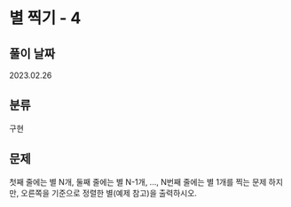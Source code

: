 # 별 찍기 - 4

## 풀이 날짜
2023.02.26

## 분류
구현

## 문제
첫째 줄에는 별 N개, 둘째 줄에는 별 N-1개, ..., N번째 줄에는 별 1개를 찍는 문제
하지만, 오른쪽을 기준으로 정렬한 별(예제 참고)을 출력하시오.
